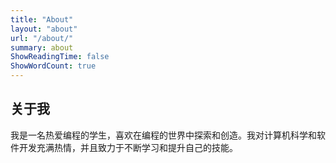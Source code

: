 ```yaml
---
title: "About"
layout: "about"
url: "/about/"
summary: about
ShowReadingTime: false
ShowWordCount: true
---
```

## 关于我

我是一名热爱编程的学生，喜欢在编程的世界中探索和创造。我对计算机科学和软件开发充满热情，并且致力于不断学习和提升自己的技能。